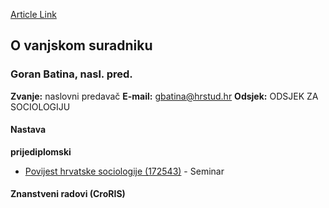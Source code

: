 [Article Link](https://www.fhs.hr/djelatnik/goran.batina)

## O vanjskom suradniku
###  Goran Batina, nasl. pred. 
**Zvanje:**
naslovni predavač 
**E-mail:**
[gbatina@hrstud.hr](javascript:startMail\('otgnav@neugfqhu.e'\);)
**Odsjek:**
ODSJEK ZA SOCIOLOGIJU 
#### Nastava
**prijediplomski**
  * [Povijest hrvatske sociologije (172543)](https://www.fhs.hr/predmet/phs) - Seminar


#### Znanstveni radovi (CroRIS)

